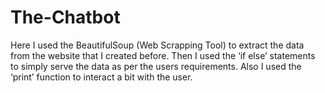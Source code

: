 # The-Chatbot
Here I used the BeautifulSoup (Web Scrapping Tool) to extract the data from the website that I created before. Then I used the ‘if else’ statements to simply serve the data as per the users requirements. Also I used the ‘print’ function to interact a bit with the user.
